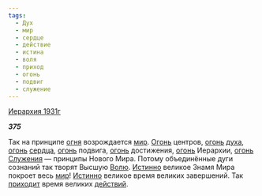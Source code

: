 ```yaml
---
tags:
  - Дух
  - мир
  - сердце
  - действие
  - истина
  - воля
  - приход
  - огонь
  - подвиг
  - служение
---
```

[Иерархия 1931г](https://127.0.0.1:4002/agni/1931)

___375___

Так на принципе [огня](../../../tags/#[огонь](../../../tags/#огонь)) возрождается [мир](../../../tags/#мир). [Огонь](../../../tags/#[огонь](../../../tags/#огонь)) центров, [огонь](../../../tags/#огонь) [духа](../../../tags/#Дух), [огонь](../../../tags/#огонь) [сердца](../../../tags/#сердце), [огонь](../../../tags/#огонь) подвига, [огонь](../../../tags/#огонь) достижения, [огонь](../../../tags/#огонь) Иерархии, [огонь](../../../tags/#огонь) [Служения](../../../tags/#служение) — принципы Нового Мира. Потому объединённые дуги сознаний так творят Высшую [Волю](../../../tags/#воля). [Истинно](../../../tags/#истина) великое Знамя Мира покроет весь [мир](../../../tags/#мир)! [Истинно](../../../tags/#истина) великое время великих завершений. Так [приходит](../../../tags/#приход) время великих [действий](../../../tags/#действие).   

